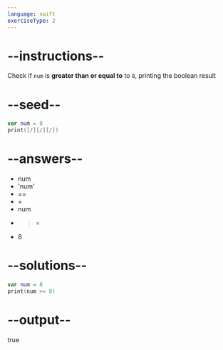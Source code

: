 ```yaml
---
language: swift
exerciseType: 2
---
```


# --instructions--

Check if `num` is **greater than or equal to** to `8`, printing the boolean result

# --seed--

```swift
var num = 8
print([/][/][/])
```

# --answers--

- num 
- 'num'
- == 
- = 
- num
- >= 
- 8

# --solutions--

```swift
var num = 8
print(num >= 8)
```

# --output--

true
